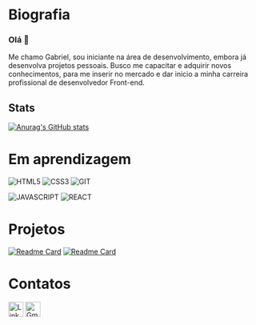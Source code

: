 # Biografia

### Olá 👋
Me chamo Gabriel, sou iniciante na área de desenvolvimento, embora já desenvolva projetos pessoais. Busco me capacitar e adquirir novos conhecimentos, para me inserir no mercado e dar inicio a minha carreira profissional de desenvolvedor Front-end.

## Stats
[![Anurag's GitHub stats](https://github-readme-stats.vercel.app/api?username=gabrielmulleer&theme=dark)](https://github.com/anuraghazra/github-readme-stats)

# Em aprendizagem
![HTML5](https://img.shields.io/badge/HTML5-E34F26?style=for-the-badge&logo=html5&logoColor=white)
![CSS3](https://img.shields.io/badge/CSS3-1572B6?style=for-the-badge&logo=css3&logoColor=white)
![GIT](https://img.shields.io/badge/GIT-E44C30?style=for-the-badge&logo=git&logoColor=white)

![JAVASCRIPT](https://img.shields.io/badge/JavaScript-323330?style=for-the-badge&logo=javascript&logoColor=F7DF1E)
![REACT](https://img.shields.io/badge/React-20232A?style=for-the-badge&logo=react&logoColor=61DAFB)

# Projetos
[![Readme Card](https://github-readme-stats.vercel.app/api/pin/?username=gabrielmulleer&repo=gabrielmulleer.github.io&theme=dark)](https://github.com/gabrielmulleer/gabrielmulleer.github.io)
[![Readme Card](https://github-readme-stats.vercel.app/api/pin/?username=gabrielmulleer&repo=social-networks-gm&theme=dark)](https://social-networks-gm.netlify.app/)

# Contatos
[<img src='https://img.shields.io/badge/LinkedIn-0077B5?style=for-the-badge&logo=linkedin&logoColor=white' alt='Linkedin' height='30'>](https://www.linkedin.com/in/gabrielmulleer/)
[<img src='https://img.shields.io/badge/Gmail-D14836?style=for-the-badge&logo=gmail&logoColor=white' alt='Gmail' height='30'>](mailto:emaildegabrielm@gmail.com/)
